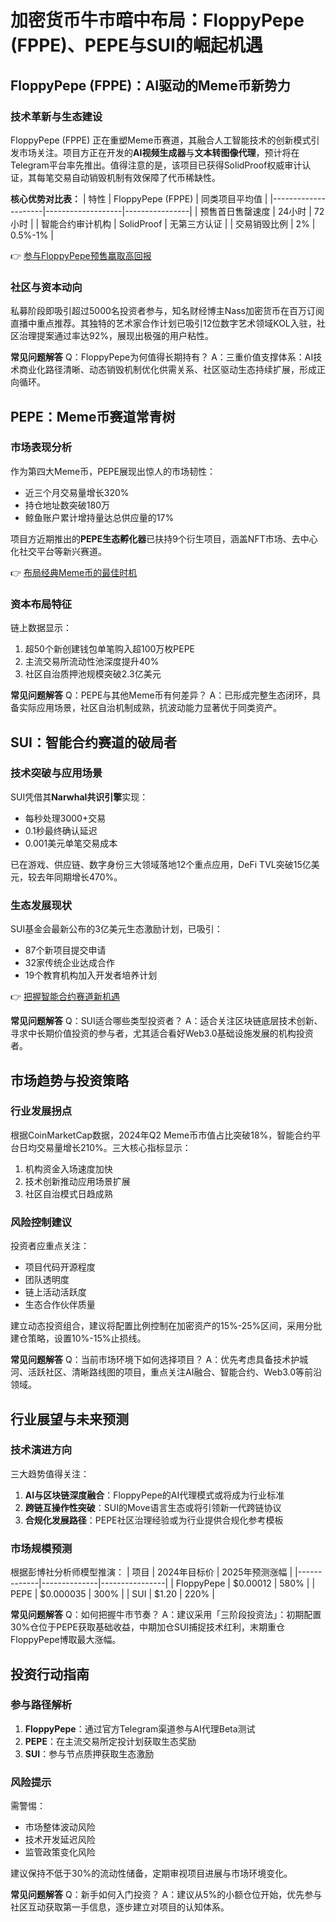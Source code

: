# 加密货币牛市暗中布局：FloppyPepe (FPPE)、PEPE与SUI的崛起机遇

## FloppyPepe (FPPE)：AI驱动的Meme币新势力

### 技术革新与生态建设
FloppyPepe (FPPE) 正在重塑Meme币赛道，其融合人工智能技术的创新模式引发市场关注。项目方正在开发的**AI视频生成器**与**文本转图像代理**，预计将在Telegram平台率先推出。值得注意的是，该项目已获得SolidProof权威审计认证，其每笔交易自动销毁机制有效保障了代币稀缺性。

**核心优势对比表：**
| 特性                | FloppyPepe (FPPE) | 同类项目平均值 |
|---------------------|-------------------|----------------|
| 预售首日售罄速度    | 24小时            | 72小时         |
| 智能合约审计机构    | SolidProof        | 无第三方认证   |
| 交易销毁比例        | 2%                 | 0.5%-1%        |

👉 [参与FloppyPepe预售赢取高回报](https://bit.ly/okx_welcome)

### 社区与资本动向
私募阶段即吸引超过5000名投资者参与，知名财经博主Nass加密货币在百万订阅直播中重点推荐。其独特的艺术家合作计划已吸引12位数字艺术领域KOL入驻，社区治理提案通过率达92%，展现出极强的用户粘性。

**常见问题解答**
Q：FloppyPepe为何值得长期持有？
A：三重价值支撑体系：AI技术商业化路径清晰、动态销毁机制优化供需关系、社区驱动生态持续扩展，形成正向循环。

## PEPE：Meme币赛道常青树

### 市场表现分析
作为第四大Meme币，PEPE展现出惊人的市场韧性：
- 近三个月交易量增长320%
- 持仓地址数突破180万
- 鲸鱼账户累计增持量达总供应量的17%

项目方近期推出的**PEPE生态孵化器**已扶持9个衍生项目，涵盖NFT市场、去中心化社交平台等新兴赛道。

👉 [布局经典Meme币的最佳时机](https://bit.ly/okx_welcome)

### 资本布局特征
链上数据显示：
1. 超50个新创建钱包单笔购入超100万枚PEPE
2. 主流交易所流动性池深度提升40%
3. 社区自治质押池规模突破2.3亿美元

**常见问题解答**
Q：PEPE与其他Meme币有何差异？
A：已形成完整生态闭环，具备实际应用场景，社区自治机制成熟，抗波动能力显著优于同类资产。

## SUI：智能合约赛道的破局者

### 技术突破与应用场景
SUI凭借其**Narwhal共识引擎**实现：
- 每秒处理3000+交易
- 0.1秒最终确认延迟
- 0.001美元单笔交易成本

已在游戏、供应链、数字身份三大领域落地12个重点应用，DeFi TVL突破15亿美元，较去年同期增长470%。

### 生态发展现状
SUI基金会最新公布的3亿美元生态激励计划，已吸引：
- 87个新项目提交申请
- 32家传统企业达成合作
- 19个教育机构加入开发者培养计划

👉 [把握智能合约赛道新机遇](https://bit.ly/okx_welcome)

**常见问题解答**
Q：SUI适合哪些类型投资者？
A：适合关注区块链底层技术创新、寻求中长期价值投资的参与者，尤其适合看好Web3.0基础设施发展的机构投资者。

## 市场趋势与投资策略

### 行业发展拐点
根据CoinMarketCap数据，2024年Q2 Meme币市值占比突破18%，智能合约平台日均交易量增长210%。三大核心指标显示：
1. 机构资金入场速度加快
2. 技术创新推动应用场景扩展
3. 社区自治模式日趋成熟

### 风险控制建议
投资者应重点关注：
- 项目代码开源程度
- 团队透明度
- 链上活动活跃度
- 生态合作伙伴质量

建立动态投资组合，建议将配置比例控制在加密资产的15%-25%区间，采用分批建仓策略，设置10%-15%止损线。

**常见问题解答**
Q：当前市场环境下如何选择项目？
A：优先考虑具备技术护城河、活跃社区、清晰路线图的项目，重点关注AI融合、智能合约、Web3.0等前沿领域。

## 行业展望与未来预测

### 技术演进方向
三大趋势值得关注：
1. **AI与区块链深度融合**：FloppyPepe的AI代理模式或将成为行业标准
2. **跨链互操作性突破**：SUI的Move语言生态或将引领新一代跨链协议
3. **合规化发展路径**：PEPE社区治理经验或为行业提供合规化参考模板

### 市场规模预测
根据彭博社分析师模型推演：
| 项目        | 2024年目标价 | 2025年预测涨幅 |
|-------------|--------------|----------------|
| FloppyPepe  | $0.00012     | 580%           |
| PEPE        | $0.000035    | 300%           |
| SUI         | $1.20        | 220%           |

**常见问题解答**
Q：如何把握牛市节奏？
A：建议采用「三阶段投资法」：初期配置30%仓位于PEPE获取基础收益，中期加仓SUI捕捉技术红利，末期重仓FloppyPepe博取最大涨幅。

## 投资行动指南

### 参与路径解析
1. **FloppyPepe**：通过官方Telegram渠道参与AI代理Beta测试
2. **PEPE**：在主流交易所定投计划获取生态奖励
3. **SUI**：参与节点质押获取生态激励

### 风险提示
需警惕：
- 市场整体波动风险
- 技术开发延迟风险
- 监管政策变化风险

建议保持不低于30%的流动性储备，定期审视项目进展与市场环境变化。

**常见问题解答**
Q：新手如何入门投资？
A：建议从5%的小额仓位开始，优先参与社区互动获取第一手信息，逐步建立对项目的认知体系。